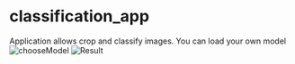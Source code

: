 # classification_app
Application allows crop and classify images. You can load your own model
![chooseModel](https://github.com/1Dodeo1/classification_app/assets/108928911/a6d347b9-e2dd-45fb-8c2d-34729d4402cb)
![Result](https://github.com/1Dodeo1/classification_app/assets/108928911/be97df80-8cb9-4a7f-b5af-891a749e867d)
